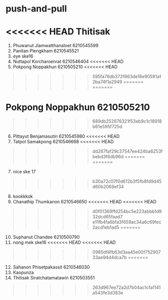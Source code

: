 # push-and-pull
<<<<<<< HEAD
Thitisak
=======

1. Phuwanut Jiamwatthanaloet 6210545599
2. Panitan Plengkham 6210545521
3. eye ske16
4. Nuttapol Korcharoenrat 6210546404
<<<<<<< HEAD
5. Pokpong Noppakhun 6210505210
<<<<<<< HEAD
>>>>>>> 595fa76db372f863de18e90591a12ba74f1a2949
=======
=======
# Pokpong Noppakhun 6210505210
>>>>>>> 689db252676321f53eb9c1c18918b61e595f725d
6. Pittayut Benjamasutin 6210545980
<<<<<<< HEAD
7. Tatpol Samakpong 6210546668
<<<<<<< HEAD
>>>>>>> dd267faf29c37547ee424ba6253fbebd3f6db96d
=======
=======
7. nice ske 17
>>>>>>> b30a72c07f0d612b3f5fb8fd9d45d60b2069ef34
8. kookkkok
9. Chanathip Thumkanon 6210546650
<<<<<<< HEAD
<<<<<<< HEAD
>>>>>>> d0f01369ffd254bc5e223abbb1d932dcd65faad7
>>>>>>> e11fb4fa6bfa3f659ac34a6c69fec2acd1eb1ad5
=======
10. Suphanut Chandee 6210500790
11. nong mek ske16
<<<<<<< HEAD
<<<<<<< HEAD
>>>>>>> 0985df4fb63d3aa45e00f75290733ae94d4dca7b
=======
12. Sahanon Phisetpakassit 6210546030   
13. Kaopunza 
14. Thitisak Siratchatamatawin 6210503551
>>>>>>> 263d967ee72a2d7b04ac1cfa1141a543fe3d383e
